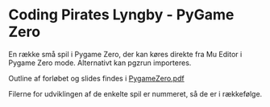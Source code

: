# Coding Pirates Lyngby - PyGame Zero

En række små spil i Pygame Zero, der kan køres direkte fra Mu Editor i Pygame Zero mode. Alternativt kan pgzrun importeres.

Outline af forløbet og slides findes i [PygameZero.pdf](PygameZero.pdf)

Filerne for udviklingen af de enkelte spil er nummeret, så de er i rækkefølge.
